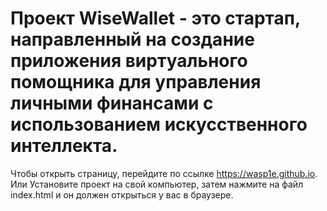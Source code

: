  # Проект WiseWallet - это стартап, направленный на создание приложения виртуального помощника для управления личными финансами с использованием искусственного интеллекта.
Чтобы открыть страницу, перейдите по ссылке https://wasp1e.github.io. Или Установите проект на свой компьютер, затем нажмите на файл index.html и он должен открыться у вас в браузере.

